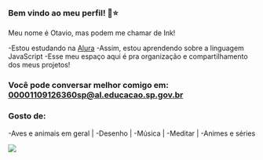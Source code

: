 ### Bem vindo ao meu perfil! 🚀⭐

Meu nome é Otavio, mas podem me chamar de Ink!

-Estou estudando na [Alura](https://.alura.com.br)
-Assim, estou aprendendo sobre a linguagem JavaScript
-Esse meu espaço aqui é pra organização e compartilhamento dos meus projetos!

### Você pode conversar melhor comigo em: 00001109126360sp@al.educacao.sp.gov.br

### Gosto de:

-Aves e animais em geral |
-Desenho |
-Música |
-Meditar |
-Animes e séries 

![](https://media1.tenor.com/m/lxpfB01kWpcAAAAC/bromance-sig-curtis.gif)
